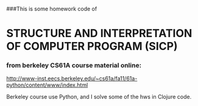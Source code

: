 ###This is some homework code of
# STRUCTURE AND INTERPRETATION OF COMPUTER PROGRAM (SICP)
### from berkeley CS61A course material online:
http://www-inst.eecs.berkeley.edu/~cs61a/fa11/61a-python/content/www/index.html


Berkeley course use Python,
and I solve some of the hws in Clojure code. 